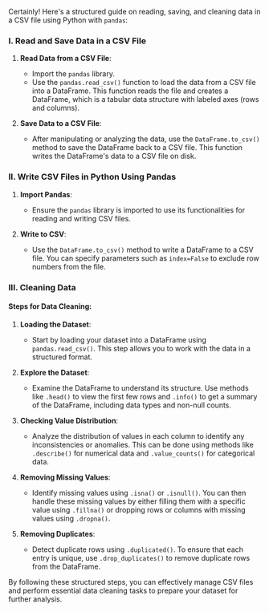Certainly! Here's a structured guide on reading, saving, and cleaning data in a CSV file using Python with `pandas`:

### I. **Read and Save Data in a CSV File**

1. **Read Data from a CSV File**:
   - Import the `pandas` library.
   - Use the `pandas.read_csv()` function to load the data from a CSV file into a DataFrame. This function reads the file and creates a DataFrame, which is a tabular data structure with labeled axes (rows and columns).

2. **Save Data to a CSV File**:
   - After manipulating or analyzing the data, use the `DataFrame.to_csv()` method to save the DataFrame back to a CSV file. This function writes the DataFrame's data to a CSV file on disk.

### II. **Write CSV Files in Python Using Pandas**

1. **Import Pandas**:
   - Ensure the `pandas` library is imported to use its functionalities for reading and writing CSV files.

2. **Write to CSV**:
   - Use the `DataFrame.to_csv()` method to write a DataFrame to a CSV file. You can specify parameters such as `index=False` to exclude row numbers from the file.

### III. **Cleaning Data**

#### Steps for Data Cleaning:

1. **Loading the Dataset**:
   - Start by loading your dataset into a DataFrame using `pandas.read_csv()`. This step allows you to work with the data in a structured format.

2. **Explore the Dataset**:
   - Examine the DataFrame to understand its structure. Use methods like `.head()` to view the first few rows and `.info()` to get a summary of the DataFrame, including data types and non-null counts.

3. **Checking Value Distribution**:
   - Analyze the distribution of values in each column to identify any inconsistencies or anomalies. This can be done using methods like `.describe()` for numerical data and `.value_counts()` for categorical data.

4. **Removing Missing Values**:
   - Identify missing values using `.isna()` or `.isnull()`. You can then handle these missing values by either filling them with a specific value using `.fillna()` or dropping rows or columns with missing values using `.dropna()`.

5. **Removing Duplicates**:
   - Detect duplicate rows using `.duplicated()`. To ensure that each entry is unique, use `.drop_duplicates()` to remove duplicate rows from the DataFrame.

By following these structured steps, you can effectively manage CSV files and perform essential data cleaning tasks to prepare your dataset for further analysis.
